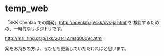 temp_web
========

「SKK Openlab での開発」(http://openlab.jp/skk/cvs-ja.html)を
検討するための、一時的なリポジトリです。

http://mail.ring.gr.jp/skk/201412/msg00094.html

案をお持ちの方は、ぜひとも更新していただければと思います。
